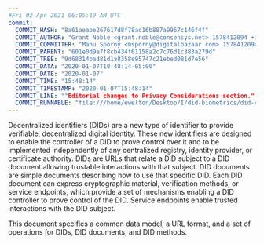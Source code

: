 ```yaml
---
#Fri 02 Apr 2021 06:05:19 AM UTC
commit:
  COMMIT_HASH: "8a61aeabe267617d8f78ad16b887a9967c146f4f"
  COMMIT_AUTHOR: "Grant Noble <grant.noble@consensys.net> 1578412094 +1000"
  COMMIT_COMMITTER: "Manu Sporny <msporny@digitalbazaar.com> 1578412094 -0500"
  COMMIT_PARENT: "601e0d9e7f8cb434f61158a2c7c76d1c383a279d"
  COMMIT_TREE: "9d68314bad81d1a8358e95747c21ebed081d7e56"
  COMMIT_DATA: "2020-01-07T10:48:14-05:00"
  COMMIT_DATE: "2020-01-07"
  COMMIT_TIME: "15:48:14"
  COMMIT_TIMESTAMP: "2020-01-07T15:48:14"
  COMMIT_LINE: ""Editorial changes to Privacy Considerations section."
  COMMIT_RUNNABLE: "file:///home/ewelton/Desktop/I/did-biometrics/did-core-dataset/analysis/gitinfo/8a61aeabe267617d8f78ad16b887a9967c146f4f/snapshot/index.html"
---
```


<section id="abstract">
<p>
<a>Decentralized identifiers</a> (DIDs) are a new type of identifier to
provide verifiable, decentralized digital identity. These new identifiers are
designed to enable the controller of a <a>DID</a> to prove control over
it and to be implemented independently of any centralized registry, identity
provider, or certificate authority. <a>DIDs</a> are URLs that relate a
<a>DID subject</a> to a <a>DID document</a> allowing trustable interactions with
that subject. <a>DID documents</a> are simple documents describing how to use
that specific <a>DID</a>. Each <a>DID document</a> can express cryptographic
material, verification methods, or <a>service endpoints</a>, which provide a
set of mechanisms enabling a <a>DID controller</a> to prove control of the
<a>DID</a>. <a>Service endpoints</a> enable trusted interactions with the
<a>DID subject</a>.
    </p>
<p>
This document specifies a common data model, a URL format, and a set of
operations for <a>DIDs</a>, <a>DID documents</a>, and <a>DID methods</a>.
    </p>
</section>
